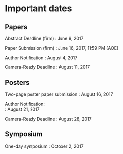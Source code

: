 # Important dates

## Papers

Abstract Deadline (firm)
: June 9, 2017

Paper Submission (firm)
: June 16, 2017, 11:59 PM (AOE)

Author Notification
: August 4, 2017

Camera-Ready Deadline
: August 11, 2017

## Posters

Two-page poster paper submission
: August 16, 2017

Author Notification:	
: August 21, 2017

Camera-Ready Deadline
: August 28, 2017

## Symposium

One-day symposium
: October 2, 2017
